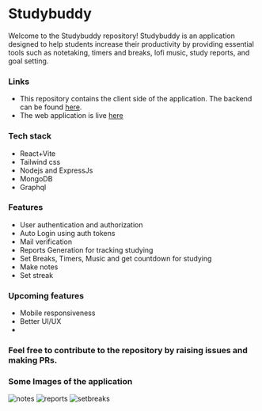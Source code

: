 # Studybuddy

Welcome to the Studybuddy repository! Studybuddy is an application designed to help students increase their productivity by providing essential tools such as notetaking, timers and breaks, lofi music, study reports, and goal setting.

### Links
- This repository contains the client side of the application. The backend can be found [here](https://github.com/nishaYO/studybuddy-Backend).
- The web application is live [here](https://studybuddy.tech) 

### Tech stack 
- React+Vite 
- Tailwind css
- Nodejs and ExpressJs
- MongoDB
- Graphql

### Features 
- User authentication and authorization
- Auto Login using auth tokens
- Mail verification 
- Reports Generation for tracking studying
- Set Breaks, Timers, Music and get countdown for studying
- Make notes
- Set streak 

### Upcoming features
- Mobile responsiveness
- Better UI/UX
- 
### Feel free to contribute to the repository by raising issues and making PRs.

### Some Images of the application
![notes](https://github.com/nishaYO/StudyBuddy/assets/111162548/d16147f4-e61b-4d73-b1b6-94589bc90a7d)
![reports](https://github.com/nishaYO/StudyBuddy/assets/111162548/fbd529f9-ef2d-43ad-982a-9851cc059b3e)
![setbreaks](https://github.com/nishaYO/StudyBuddy/assets/111162548/bfd4f1bf-552d-4f13-97ef-78071ab46c1e)

